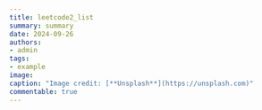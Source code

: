 ```yaml
---
title: leetcode2_list
summary: summary
date: 2024-09-26
authors:
- admin
tags:
- example
image:
caption: "Image credit: [**Unsplash**](https://unsplash.com)"
commentable: true
---
```


